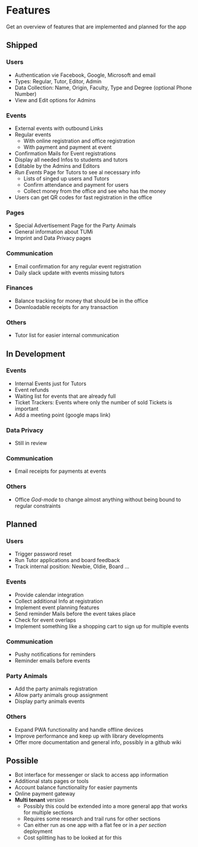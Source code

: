 # Features

Get an overview of features that are implemented and planned for the app

## Shipped

### Users

- Authentication vie Facebook, Google, Microsoft and email
- Types: Regular, Tutor, Editor, Admin
- Data Collection: Name, Origin, Faculty, Type and Degree (optional Phone Number)
- View and Edit options for Admins

### Events

- External events with outbound Links
- Regular events
  - With online registration and office registration
  - With payment and payment at event
- Confirmation Mails for Event registrations
- Display all needed Infos to students and tutors
- Editable by the Admins and Editors
- _Run Events_ Page for Tutors to see al necessary info
  - Lists of singed up users and Tutors
  - Confirm attendance and payment for users
  - Collect money from the office and see who has the money
- Users can get QR codes for fast registration in the office

### Pages

- Special Advertisement Page for the Party Animals
- General information about TUMi
- Imprint and Data Privacy pages

### Communication

- Email confirmation for any regular event registration
- Daily slack update with events missing tutors

### Finances

- Balance tracking for money that should be in the office
- Downloadable receipts for any transaction

### Others

- Tutor list for easier internal communication

## In Development

### Events

- Internal Events just for Tutors
- Event refunds
- Waiting list for events that are already full
- Ticket Trackers: Events where only the number of sold Tickets is important
- Add a meeting point (google maps link)

### Data Privacy

- Still in review

### Communication

- Email receipts for payments at events

### Others

- Office _God-mode_ to change almost anything without being bound to regular constraints

## Planned

### Users

- Trigger password reset
- Run Tutor applications and board feedback
- Track internal position: Newbie, Oldie, Board ...

### Events

- Provide calendar integration
- Collect additional Info at registration
- Implement event planning features
- Send reminder Mails before the event takes place
- Check for event overlaps
- Implement something like a shopping cart to sign up for multiple events

### Communication

- Pushy notifications for reminders
- Reminder emails before events

### Party Animals

- Add the party animals registration
- Allow party animals group assignment
- Display party animals events

### Others

- Expand PWA functionality and handle offline devices
- Improve performance and keep up with library developments
- Offer more documentation and general info, possibly in a github wiki

## Possible

- Bot interface for messenger or slack to access app information
- Additional stats pages or tools
- Account balance functionality for easier payments
- Online payment gateway
- **Multi tenant** version
  - Possibly this could be extended into a more general app that works for multiple sections
  - Requires some research and trail runs for other sections
  - Can either run as one app with a flat fee or in a _per section_ deployment
  - Cost splitting has to be looked at for this
